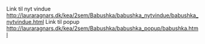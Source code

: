 Link til nyt vindue http://lauraragnars.dk/kea/2sem/Babushka/babushka_nytvindue/babushka_nytvindue.html
Link til popup http://lauraragnars.dk/kea/2sem/Babushka/babushka_popup/babushka.html 
